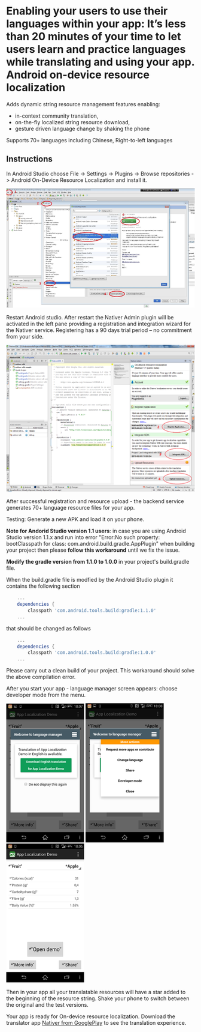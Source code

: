 Enabling your users to use their languages within your app: It’s less than 20 minutes of your time to let users learn and practice languages while translating and using your app.
Android on-device resource localization
=======================================

Adds dynamic string resource management features enabling:

* in-context community translation,
* on-the-fly localized string resource download,
* gesture driven language change by shaking the phone

Supports 70+ languages including Chinese, Right-to-left languages

Instructions
------------
In Android Studio choose File -> Settings -> Plugins -> Browse repositories -> Android On-Device Resource Localization and install it. 

![](./doc/images/1_install_plugin.png)

Restart Android studio.
After restart the Nativer Admin plugin will be activated in the left pane providing a registration and integration wizard for the Nativer service. Registering has a 90 days trial period – no commitment from your side. 

![](./doc/images/4_register_new_account_2.png)

After successful registration and resource upload - the backend service generates 70+ language resource files for your app. 

Testing: Generate a new APK and load it on your phone.

**Note for Andorid Studio version 1.1 users**: in case you are using Android Studio version 1.1.x and run into error "Error:No such property: bootClasspath for class: com.android.build.gradle.AppPlugin" when building your project then please **follow this workaround** until we fix the issue.

**Modify the gradle version from 1.1.0 to 1.0.0** in your project's build.gradle file.

When the build.gradle file is modfied by the Android Studio plugin it contains the following section

```groovy
    ...
    dependencies {
        classpath 'com.android.tools.build:gradle:1.1.0'
    ...
```

that should be changed as follows

```groovy
    ...
    dependencies {
        classpath 'com.android.tools.build:gradle:1.0.0'
    ...
```

Please carry out a clean build of your project. This workaround should solve the above compilation error.

After you start your app - language manager screen appears: choose developer mode from the menu.

![](./doc/images/6_welcome_ui.png)
![](./doc/images/7_welcome_ui_2.png)
![](./doc/images/8_pseudo_translation.png)


Then in your app all your translatable resources will have a star added to the beginning of the resource string. 
Shake your phone to switch between the original and the test versions. 

Your app is ready for On-device resource localization.
Download the translator app [Nativer from GooglePlay](https://play.google.com/store/apps/details?id=com.transround.nativer&referrer=utm_source%3Dgithub%26utm_medium%3Dreferral%26utm_campaign%3Don-device-leiras) to see the translation experience. 



